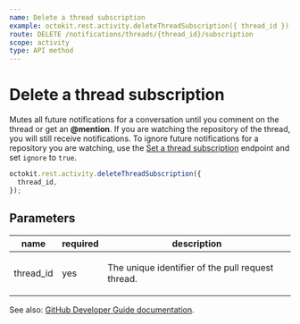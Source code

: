 ```yaml
---
name: Delete a thread subscription
example: octokit.rest.activity.deleteThreadSubscription({ thread_id })
route: DELETE /notifications/threads/{thread_id}/subscription
scope: activity
type: API method
---
```


# Delete a thread subscription

Mutes all future notifications for a conversation until you comment on the thread or get an **@mention**. If you are watching the repository of the thread, you will still receive notifications. To ignore future notifications for a repository you are watching, use the [Set a thread subscription](https://docs.github.com/enterprise-cloud@latest//rest/reference/activity#set-a-thread-subscription) endpoint and set `ignore` to `true`.

```js
octokit.rest.activity.deleteThreadSubscription({
  thread_id,
});
```

## Parameters

<table>
  <thead>
    <tr>
      <th>name</th>
      <th>required</th>
      <th>description</th>
    </tr>
  </thead>
  <tbody>
    <tr><td>thread_id</td><td>yes</td><td>

The unique identifier of the pull request thread.

</td></tr>
  </tbody>
</table>

See also: [GitHub Developer Guide documentation](https://docs.github.com/enterprise-cloud@latest//rest/reference/activity#delete-a-thread-subscription).

